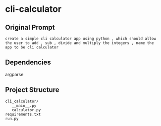 # cli-calculator

## Original Prompt
```
create a simple cli calculator app using python , which should allow the user to add , sub , divide and multiply the integers , name the app to be cli calculator
```

## Dependencies
argparse

## Project Structure
```
cli_calculator/
   __main__.py
   calculator.py
requirements.txt
run.py
```
